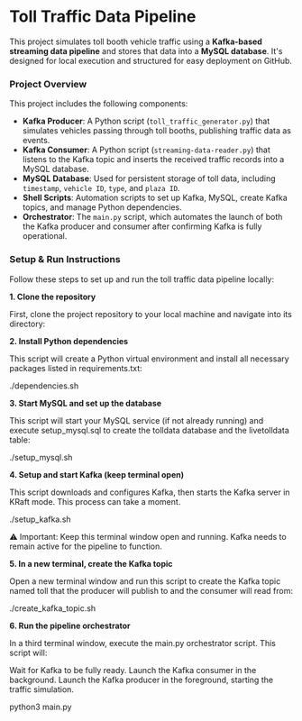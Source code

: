 # Toll Traffic Data Pipeline

This project simulates toll booth vehicle traffic using a **Kafka-based streaming data pipeline** and stores that data into a **MySQL database**. It's designed for local execution and structured for easy deployment on GitHub.



### Project Overview

This project includes the following components:

* **Kafka Producer**: A Python script (`toll_traffic_generator.py`) that simulates vehicles passing through toll booths, publishing traffic data as events.
* **Kafka Consumer**: A Python script (`streaming-data-reader.py`) that listens to the Kafka topic and inserts the received traffic records into a MySQL database.
* **MySQL Database**: Used for persistent storage of toll data, including `timestamp`, `vehicle ID`, `type`, and `plaza ID`.
* **Shell Scripts**: Automation scripts to set up Kafka, MySQL, create Kafka topics, and manage Python dependencies.
* **Orchestrator**: The `main.py` script, which automates the launch of both the Kafka producer and consumer after confirming Kafka is fully operational.



### Setup & Run Instructions

Follow these steps to set up and run the toll traffic data pipeline locally:

**1. Clone the repository**

First, clone the project repository to your local machine and navigate into its directory:


**2. Install Python dependencies**

This script will create a Python virtual environment and install all necessary packages listed in requirements.txt:

./dependencies.sh


**3. Start MySQL and set up the database**

This script will start your MySQL service (if not already running) and execute setup_mysql.sql to create the tolldata database and the livetolldata table:

./setup_mysql.sh


**4. Setup and start Kafka (keep terminal open)**

This script downloads and configures Kafka, then starts the Kafka server in KRaft mode. This process can take a moment.

./setup_kafka.sh

⚠️ Important: Keep this terminal window open and running. Kafka needs to remain active for the pipeline to function.

**5. In a new terminal, create the Kafka topic**

Open a new terminal window and run this script to create the Kafka topic named toll that the producer will publish to and the consumer will read from:

./create_kafka_topic.sh

**6. Run the pipeline orchestrator**

In a third terminal window, execute the main.py orchestrator script. This script will:

Wait for Kafka to be fully ready.
Launch the Kafka consumer in the background.
Launch the Kafka producer in the foreground, starting the traffic simulation.

python3 main.py

